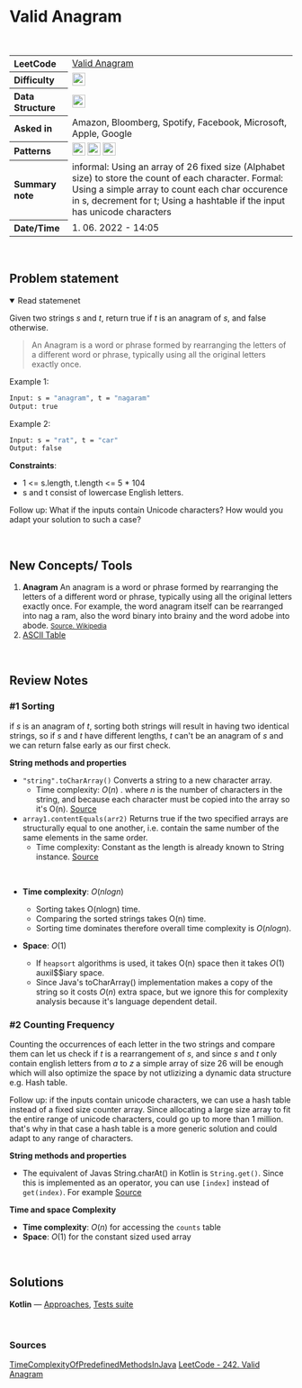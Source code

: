 # Valid Anagram

<br>

<table style="text-align: left;">
  <tr>
    <th>LeetCode</th>
    <td><a href="https://leetcode.com/problems/valid-anagram/" target="_blank">Valid Anagram</a></td>
  </tr>
  <tr>
    <th>Difficulty</th>
    <td>
    <img src="https://img.shields.io/badge/Easy-1faf25.svg" height="23"/>
    </td>
  </tr>
  <tr>
    <th>Data Structure</th>
    <td>
    <img src="https://img.shields.io/badge/Strings-69314C.svg" height="23"/>
    </td>
  </tr>
  <tr>
    <th>Asked in</th>
    <td>
    Amazon, Bloomberg, Spotify, Facebook, Microsoft, Apple, Google
    </td>
  </tr>
  <tr>
    <th>Patterns</th>
    <td>
      <img src="https://img.shields.io/badge/Sorting-854D1C.svg" height="23"/>
      <img src="https://img.shields.io/badge/hashtable-69314C.svg" height="23"/>
      <img src="https://img.shields.io/badge/...-544D1C.svg" height="23"/>
    </td>
  </tr>

  <tr>
    <th>Summary note</th>
    <td>
    informal: Using an array of 26 fixed size (Alphabet size) to store the count of each character.
    Formal: Using a simple array to count each char occurence in s, decrement for t;
    Using a hashtable if the input has unicode characters
    </td>
  </tr>
  
  <tr>
    <th>Date/Time</th>
    <td>
      1.  06. 2022 - 14:05
    </td>
  </tr>


</table>


<br>

## Problem statement
<details open>
   <summary>Read statemenet</summary>

Given two strings $s$ and $t$, return true if $t$ is an anagram of $s$, and false otherwise.

> An Anagram is a word or phrase formed by rearranging the letters of a different word or phrase, typically using all the original letters exactly once.

 

Example 1:

```bash
Input: s = "anagram", t = "nagaram"
Output: true
```

Example 2:
```bash
Input: s = "rat", t = "car"
Output: false
```

**Constraints**:

- 1 <= s.length, t.length <= 5 * 104
- s and t consist of lowercase English letters.
 

Follow up: What if the inputs contain Unicode characters? How would you adapt your solution to such a case?

</details>

<br>

## New Concepts/ Tools

1. **Anagram**
  An anagram is a word or phrase formed by rearranging the letters of a different word or phrase, typically using all the original letters exactly once. For example, the word anagram itself can be rearranged into nag a ram, also the word binary into brainy and the word adobe into abode.
  <small><a href="https://en.wikipedia.org/wiki/Anagram">Source. Wikipedia</a></small>
2. [ASCII Table](https://www.cs.cmu.edu/~pattis/15-1XX/common/handouts/ascii.html)

<br>

## Review Notes

### #1 Sorting

if $s$ is an anagram of $t$, sorting both strings will result in having two identical strings, so if $s$ and $t$ have different lengths, $t$ can't be an anagram of $s$ and we can return false early as our first check.

**String methods and properties**
- ```"string".toCharArray()``` Converts a string to a new character array.
  - Time complexity: $O(n)$ . where $n$ is the number of characters in the string, and because each character must be copied into the array so it's O(n). [Source](https://github.com/nkatre/TimeComplexityOfPredefinedMethodsInJava/blob/master/String%2C%20StringBuilder%20and%20StringBuffer%20class%20methods#:~:text=toCharArray()%20goes%2C%20it's%20O,O(N)%20time%20complexity.)
- ```array1.contentEquals(arr2)``` Returns true if the two specified arrays are structurally equal to one another, i.e. contain the same number of the same elements in the same order.
  - Time complexity: Constant as the length is already known to String instance. [Source](https://stackoverflow.com/a/20264254/15572646)




<br>

- **Time complexity**: $O(nlogn)$ 
  - Sorting takes O(nlogn) time.
  - Comparing the sorted strings takes O(n) time.
  - Sorting time dominates therefore overall time complexity is $O(nlogn)$.

- **Space**: $O(1)$ 
  - If `heapsort` algorithms is used, it takes O(n) space then it takes $O(1)$ auxil$$iary space.
  - Since Java's toCharArray() implementation makes a copy of the string so it costs $O(n)$ extra space, but we ignore this for complexity analysis because it's language dependent detail.


### #2 Counting Frequency

Counting the occurrences of each letter in the two strings and compare them can let us check if $t$ is a rearrangement of $s$, and since $s$ and $t$ only contain english letters from $a$ to $z$ a simple array of size 26 will be enough which will also optimize the space by not utlizizing a dynamic data structure e.g. Hash table.

Follow up: if the inputs contain unicode characters, we can use a hash table instead of a fixed size counter array. Since allocating a large size array to fit the entire range of unicode characters, could go up to more than 1 million. that's why in that case a hash table is a more generic solution and could adapt to any range of characters.

**String methods and properties**
- The equivalent of Javas String.charAt() in Kotlin is `String.get()`. Since this is implemented as an operator, you can use `[index]` instead of `get(index)`. For example [Source](https://stackoverflow.com/questions/50297288/how-can-i-access-a-char-in-string-in-at-specific-number)


**Time and space Complexity**


- **Time complexity**: $O(n)$ for accessing the `counts` table
- **Space**: $O(1)$ for the constant sized used array



<br>




## Solutions
**Kotlin** — [Approaches](../../../solutions/leetcode/blind75/src/main/kotlin/xyz/grind/coding/easy/ValidAnagram.kt), [Tests suite](../../../solutions/leetcode/blind75/src/test/kotlin/easy/ValidAnagramTest.kt)



<br>


### Sources
[TimeComplexityOfPredefinedMethodsInJava](https://github.com/nkatre/TimeComplexityOfPredefinedMethodsInJava/blob/master/String%2C%20StringBuilder%20and%20StringBuffer%20class%20methods#:~:text=toCharArray()%20goes%2C%20it's%20O,O(N)%20time%20complexity.)
[LeetCode - 242. Valid Anagram](https://leetcode.com/problems/valid-anagram/solution/)
